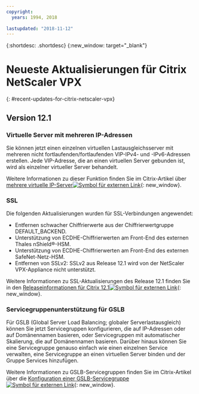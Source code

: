 ```yaml
---
copyright:
  years: 1994, 2018
  
lastupdated: "2018-11-12"
---
```


{:shortdesc: .shortdesc}
{:new_window: target="_blank"}

# Neueste Aktualisierungen für Citrix NetScaler VPX
{: #recent-updates-for-citrix-netscaler-vpx}

## Version 12.1

### Virtuelle Server mit mehreren IP-Adressen
Sie können jetzt einen einzelnen virtuellen Lastausgleichsserver mit mehreren nicht fortlaufenden/fortlaufenden VIP-IPv4- und -IPv6-Adressen erstellen. Jede VIP-Adresse, die an einen virtuellen Server gebunden ist, wird als einzelner virtueller Server behandelt.

Weitere Informationen zu dieser Funktion finden Sie im Citrix-Artikel über [mehrere virtuelle IP-Server![Symbol für externen Link](../../icons/launch-glyph.svg "Symbol für externen Link")](https://docs.citrix.com/en-us/netscaler/12-1/load-balancing/load-balancing-customizing/multi-ip-virtual-servers.html){: new_window}.

### SSL
Die folgenden Aktualisierungen wurden für SSL-Verbindungen angewendet:
 
* Entfernen schwacher Chiffrierwerte aus der Chiffrierwertgruppe DEFAULT_BACKEND. 
* Unterstützung von ECDHE-Chiffrierwerten am Front-End des externen Thales nShield®-HSM.
* Unterstützung von ECDHE-Chiffrierwerten am Front-End des externen SafeNet-Netz-HSM.
* Entfernen von SSLv2: SSLv2 aus Release 12.1 wird von der NetScaler VPX-Appliance nicht unterstützt.

Weitere Informationen zu SSL-Aktualisierungen des Release 12.1 finden Sie in den [Releaseinformationen für Citrix 12.1![Symbol für externen Link](../../icons/launch-glyph.svg "Symbol für externen Link")](https://docs.citrix.com/en-us/netscaler/12-1/downloads/release-notes-12-1-48-13.html){: new_window}.

### Servicegruppenunterstützung für GSLB
Für GSLB (Global Server Load Balancing; globaler Serverlastausgleich) können Sie jetzt Servicegruppen konfigurieren, die auf IP-Adressen oder auf Domänennamen basieren, oder Servicegruppen mit automatischer Skalierung, die auf Domänennamen basieren. Darüber hinaus können Sie eine Servicegruppe genauso einfach wie einen einzelnen Service verwalten, eine Servicegruppe an einen virtuellen Server binden und der Gruppe Services hinzufügen.

Weitere Informationen zu GSLB-Servicegruppen finden Sie im Citrix-Artikel über die [Konfiguration einer GSLB-Servicegruppe![Symbol für externen Link](../../icons/launch-glyph.svg "Symbol für externen Link")](https://docs.citrix.com/en-us/netscaler/12/global-server-load-balancing/configure/configuring-a-gslb-service-group.html){: new_window}.

